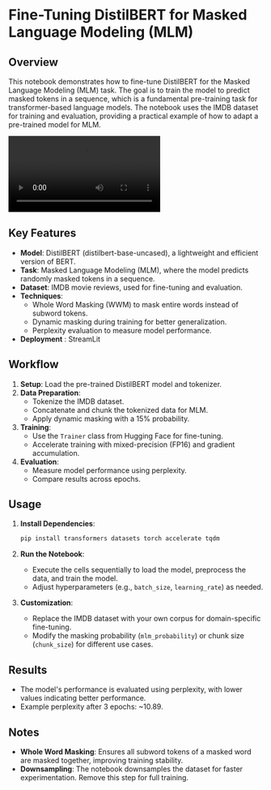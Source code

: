 # Fine-Tuning DistilBERT for Masked Language Modeling (MLM)

## Overview

This notebook demonstrates how to fine-tune DistilBERT for the Masked Language Modeling (MLM) task. The goal is to train the model to predict masked tokens in a sequence, which is a fundamental pre-training task for transformer-based language models. The notebook uses the IMDB dataset for training and evaluation, providing a practical example of how to adapt a pre-trained model for MLM.

![Video Demo](https://github.com/elkomy13/Fine-Tune-DistilBERT-For-Masked-Tasks/raw/main/mask.mp4)

## Key Features

- **Model**: DistilBERT (distilbert-base-uncased), a lightweight and efficient version of BERT.
- **Task**: Masked Language Modeling (MLM), where the model predicts randomly masked tokens in a sequence.
- **Dataset**: IMDB movie reviews, used for fine-tuning and evaluation.
- **Techniques**:
  - Whole Word Masking (WWM) to mask entire words instead of subword tokens.
  - Dynamic masking during training for better generalization.
  - Perplexity evaluation to measure model performance.
- **Deployment** : StreamLit

## Workflow

1. **Setup**: Load the pre-trained DistilBERT model and tokenizer.
2. **Data Preparation**:
   - Tokenize the IMDB dataset.
   - Concatenate and chunk the tokenized data for MLM.
   - Apply dynamic masking with a 15% probability.
3. **Training**:
   - Use the `Trainer` class from Hugging Face for fine-tuning.
   - Accelerate training with mixed-precision (FP16) and gradient accumulation.
4. **Evaluation**:
   - Measure model performance using perplexity.
   - Compare results across epochs.


## Usage

1. **Install Dependencies**:
   ```bash
   pip install transformers datasets torch accelerate tqdm
   ```

2. **Run the Notebook**:
   - Execute the cells sequentially to load the model, preprocess the data, and train the model.
   - Adjust hyperparameters (e.g., `batch_size`, `learning_rate`) as needed.

3. **Customization**:
   - Replace the IMDB dataset with your own corpus for domain-specific fine-tuning.
   - Modify the masking probability (`mlm_probability`) or chunk size (`chunk_size`) for different use cases.

## Results

- The model's performance is evaluated using perplexity, with lower values indicating better performance.
- Example perplexity after 3 epochs: ~10.89.

## Notes

- **Whole Word Masking**: Ensures all subword tokens of a masked word are masked together, improving training stability.
- **Downsampling**: The notebook downsamples the dataset for faster experimentation. Remove this step for full training.
